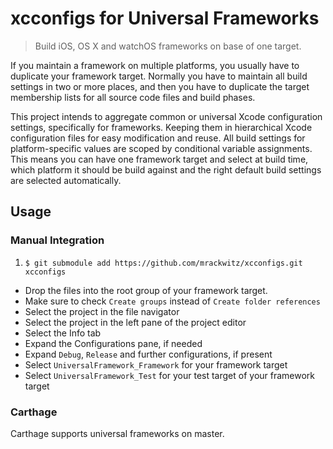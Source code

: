 # xcconfigs for Universal Frameworks

> Build iOS, OS X and watchOS frameworks on base of one target.

If you maintain a framework on multiple platforms, you usually have to duplicate your framework target. Normally you have to maintain all build settings in two or more places, and then you have to duplicate the target membership lists for all source code files and build phases.

This project intends to aggregate common or universal Xcode configuration settings, specifically for frameworks. Keeping them in hierarchical Xcode configuration files for easy modification and reuse. All build settings for platform-specific values are scoped by conditional variable assignments. This means you can have one framework target and select at build time, which platform it should be build against and the right default build settings are selected automatically.

## Usage

### Manual Integration

1. `$ git submodule add https://github.com/mrackwitz/xcconfigs.git xcconfigs`
* Drop the files into the root group of your framework target.
* Make sure to check `Create groups` instead of `Create folder references`
* Select the project in the file navigator
* Select the project in the left pane of the project editor
* Select the Info tab
* Expand the Configurations pane, if needed
* Expand `Debug`, `Release` and further configurations, if present
* Select `UniversalFramework_Framework` for your framework target
* Select `UniversalFramework_Test` for your test target of your framework target

### Carthage

Carthage supports universal frameworks on master.
